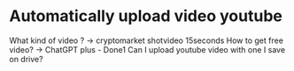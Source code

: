 # Automatically upload video youtube 
What kind of video ? -> cryptomarket shotvideo 15seconds
How to get free video? -> ChatGPT plus - Done1
Can I upload youtube video with one I save on drive?
